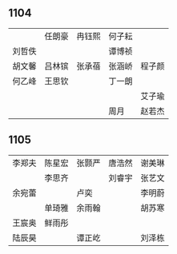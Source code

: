 ## 1104
|     |     |     |     |     |
| --- | --- | --- | --- | --- |
|  | 任朗豪 | 冉钰熙 | 何子耘 |  |
| 刘哲佚 |  |  | 谭博祯 |  |
| 胡文馨 | 吕林镔 | 张承蓓 | 张涵峤 | 程子颜 |
| 何乙峰 | 王思钦 |  | 丁一朗 |  |
|  |  |  |  | 艾子瑜 |
|  |  |  | 周月 | 赵若杰 |

## 1105
|     |     |     |     |     |
| --- | --- | --- | --- | --- |
| 李郑夫 | 陈星宏 | 张颢严 | 唐浩然 | 谢美琳 |
|  | 李思齐 |  | 刘睿宇 | 张艺文 |
| 余宛蕾 |  | 卢奕 |  | 李明蔚 |
|  | 单琦雅 | 余雨翰 |  | 胡苏寒 |
| 王宸奥 | 鲜雨彤 |  |  |  |
| 陆辰昊 |  | 谭正屹 |  | 刘泽栋 |


